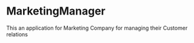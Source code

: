 # MarketingManager
This an application for Marketing Company for managing their Customer relations  

